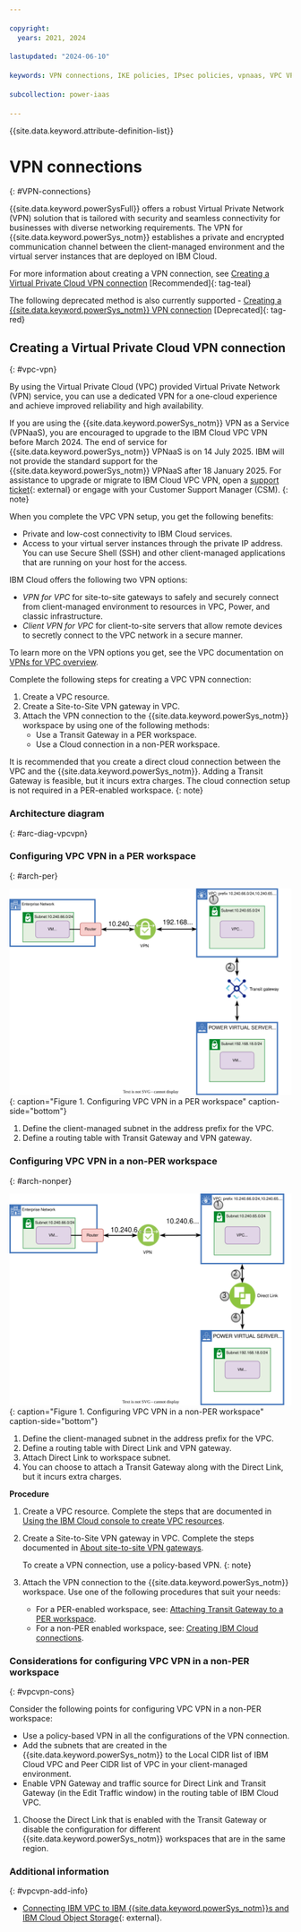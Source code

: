 ```yaml
---

copyright:
  years: 2021, 2024

lastupdated: "2024-06-10"

keywords: VPN connections, IKE policies, IPsec policies, vpnaas, VPC VPN, VPN as a service

subcollection: power-iaas

---
```


{{site.data.keyword.attribute-definition-list}}

# VPN connections
{: #VPN-connections}

{{site.data.keyword.powerSysFull}} offers a robust Virtual Private Network (VPN) solution that is tailored with security and seamless connectivity for businesses with diverse networking requirements. The VPN for {{site.data.keyword.powerSys_notm}} establishes a private and encrypted communication channel between the client-managed environment and the virtual server instances that are deployed on IBM Cloud.

For more information about creating a VPN connection, see [Creating a Virtual Private Cloud VPN connection](/docs/power-iaas?topic=power-iaas-VPN-connections#vpc-vpn) [Recommended]{: tag-teal}

The following deprecated method is also currently supported - [Creating a {{site.data.keyword.powerSys_notm}} VPN connection](/docs/power-iaas?topic=power-iaas-VPN-connections-deprecated) [Deprecated]{: tag-red}

## Creating a Virtual Private Cloud VPN connection
{: #vpc-vpn}

By using the Virtual Private Cloud (VPC) provided Virtual Private Network (VPN) service, you can use a dedicated VPN for a one-cloud experience and achieve improved reliability and high availability.

If you are using the {{site.data.keyword.powerSys_notm}} VPN as a Service (VPNaaS), you are encouraged to upgrade to the IBM Cloud VPC VPN before March 2024. The end of service for {{site.data.keyword.powerSys_notm}} VPNaaS is on 14 July 2025. IBM will not provide the standard support for the {{site.data.keyword.powerSys_notm}} VPNaaS after 18 January 2025. For assistance to upgrade or migrate to IBM Cloud VPC VPN, open a [support ticket](https://www.ibm.com/cloud/support){: external} or engage with your Customer Support Manager (CSM).
{: note}



When you complete the VPC VPN setup, you get the following benefits:
-	Private and low-cost connectivity to IBM Cloud services.
-	Access to your virtual server instances through the private IP address. You can use Secure Shell (SSH) and other client-managed applications that are running on your host for the access.

IBM Cloud offers the following two VPN options:
* _VPN for VPC_ for site-to-site gateways to safely and securely connect from client-managed environment to resources in VPC, Power, and classic infrastructure.
* _Client VPN for VPC_ for client-to-site servers that allow remote devices to secretly connect to the VPC network in a secure manner.

To learn more on the VPN options you get, see the VPC documentation on [VPNs for VPC overview](/docs/vpc?topic=vpc-vpn-overview).

Complete the following steps for creating a VPC VPN connection:
1.	Create a VPC resource.
2.	Create a Site-to-Site VPN gateway in VPC.
3.	Attach the VPN connection to the {{site.data.keyword.powerSys_notm}} workspace by using one of the following methods:
     -	Use a Transit Gateway in a PER workspace.
     -	Use a Cloud connection in a non-PER workspace.

It is recommended that you create a direct cloud connection between the VPC and the {{site.data.keyword.powerSys_notm}}. Adding a Transit Gateway is feasible, but it incurs extra charges. The cloud connection setup is not required in a PER-enabled workspace.
{: note}

### Architecture diagram
{: #arc-diag-vpcvpn}

### Configuring VPC VPN in a PER workspace
{: #arch-per}

![VPC VPN in PER architecture diagram](./images/vpc_vpn_per.svg "Configuring VPC VPN in a PER workspace"){: caption="Figure 1. Configuring VPC VPN in a PER workspace" caption-side="bottom"}

1. Define the client-managed subnet in the address prefix for the VPC.
2. Define a routing table with Transit Gateway and VPN gateway.

### Configuring VPC VPN in a non-PER workspace
{: #arch-nonper}

![VPC VPN in non-PER architecture diagram](./images/vpc_vpn_legacy.svg "Configuring VPC VPN in a non-PER workspace"){: caption="Figure 1. Configuring VPC VPN in a non-PER workspace" caption-side="bottom"}

1. Define the client-managed subnet in the address prefix for the VPC.
2. Define a routing table with Direct Link and VPN gateway.
3. Attach Direct Link to workspace subnet.
4. You can choose to attach a Transit Gateway along with the Direct Link, but it incurs extra charges.

**Procedure**

1. Create a VPC resource. Complete the steps that are documented in [Using the IBM Cloud console to create VPC resources](/docs/vpc?topic=vpc-creating-a-vpc-using-the-ibm-cloud-console).

2. Create a Site-to-Site VPN gateway in VPC. Complete the steps documented in [About site-to-site VPN gateways](/docs/vpc?topic=vpc-using-vpn).

     To create a VPN connection, use a policy-based VPN.
     {: note}

3. Attach the VPN connection to the {{site.data.keyword.powerSys_notm}} workspace. Use one of the following procedures that suit your needs:
   - For a PER-enabled workspace, see: [Attaching Transit Gateway to a PER workspace](/docs/power-iaas?topic=power-iaas-per#attaching-transit-gateway-to-a-per-workspace).
   - For a non-PER enabled workspace, see: [Creating IBM Cloud connections](/docs/power-iaas?topic=power-iaas-cloud-connections).

### Considerations for configuring VPC VPN in a non-PER workspace
{: #vpcvpn-cons}

Consider the following points for configuring VPC VPN in a non-PER workspace:

* Use a policy-based VPN in all the configurations of the VPN connection. 
* Add the subnets that are created in the {{site.data.keyword.powerSys_notm}} to the Local CIDR list of IBM Cloud VPC and Peer CIDR list of VPC in your client-managed environment. 
* Enable VPN Gateway and traffic source for Direct Link and Transit Gateway (in the Edit Traffic window) in the routing table of IBM Cloud VPC.
1. Choose the Direct Link that is enabled with the Transit Gateway or disable the configuration for different {{site.data.keyword.powerSys_notm}} workspaces that are in the same region.


### Additional information
{: #vpcvpn-add-info}

- [Connecting IBM VPC to IBM {{site.data.keyword.powerSys_notm}}s and IBM Cloud Object Storage](https://www.ibm.com/blog/connecting-ibm-vpc-to-ibm-power-virtual-servers-and-ibm-cloud-object-storage/){: external}.
